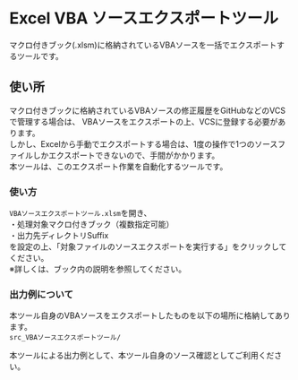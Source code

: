 Excel VBA ソースエクスポートツール
===============
マクロ付きブック(.xlsm)に格納されているVBAソースを一括でエクスポートするツールです。

## 使い所

マクロ付きブックに格納されているVBAソースの修正履歴をGitHubなどのVCSで管理する場合は、 VBAソースをエクスポートの上、VCSに登録する必要があります。  
しかし、Excelから手動でエクスポートする場合は、1度の操作で1つのソースファイルしかエクスポートできないので、手間がかかります。  
本ツールは、このエクスポート作業を自動化するツールです。

### 使い方

`VBAソースエクスポートツール.xlsm`を開き、  
・処理対象マクロ付きブック（複数指定可能）  
・出力先ディレクトリSuffix  
を設定の上、「対象ファイルのソースエクスポートを実行する」をクリックしてください。  
※詳しくは、ブック内の説明を参照してください。

### 出力例について

本ツール自身のVBAソースをエクスポートしたものを以下の場所に格納してあります。  
`src_VBAソースエクスポートツール/`

本ツールによる出力例として、本ツール自身のソース確認としてご利用ください。



